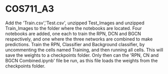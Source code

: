 # COS711_A3
Add the 'Train.csv','Test.csv', unzipped Test_Images and unzipped Train_Images to the folder where the notebooks are located.
Four notebooks are added, one each to train the RPN, DCN and BGCN respectively, and one where the three networks are combined to make predictions.
Train the RPN, Classifier and Background classifier, by uncommenting the cells named Training, and then running all cells. This will save the weights to a checkpoints folder.
Only then can the 'RPN, CN and BGCN Combined.ipynb' file be run, as this file loads the weights from the checkpoints folder.
